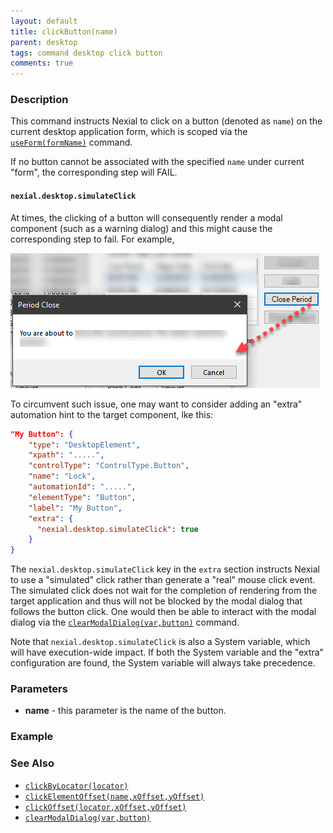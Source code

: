 ```yaml
---
layout: default
title: clickButton(name)
parent: desktop
tags: command desktop click button
comments: true
---
```



### Description
This command instructs Nexial to click on a button (denoted as `name`) on the current desktop application form, which is
scoped via the [`useForm(formName)`](useForm(formName)) command.

If no button cannot be associated with the specified `name` under current "form", the corresponding step will FAIL.

#### `nexial.desktop.simulateClick`
At times, the clicking of a button will consequently render a modal component (such as a warning dialog) and this might
cause the corresponding step to fail. For example,

![](image/clickButton_01.png)

To circumvent such issue, one may want to consider adding an "extra" automation hint to the target component, lke this:
```json
"My Button": {
    "type": "DesktopElement",
    "xpath": ".....",
    "controlType": "ControlType.Button",
    "name": "Lock",
    "automationId": ".....",
    "elementType": "Button",
    "label": "My Button",
    "extra": {
      "nexial.desktop.simulateClick": true
    }
}
```

The `nexial.desktop.simulateClick` key in the `extra` section instructs Nexial to use a "simulated" click rather than
generate a "real" mouse click event. The simulated click does not wait for the completion of rendering from the target
application and thus will not be blocked by the modal dialog that follows the button click. One would then be able to
interact with the modal dialog via the [`clearModalDialog(var,button)`](clearModalDialog(var,button)) command.

Note that `nexial.desktop.simulateClick` is also a System variable, which will have execution-wide impact. If both the
System variable and the "extra" configuration are found, the System variable will always take precedence.


### Parameters
- **name** - this parameter is the name of the button.


### Example


### See Also
- [`clickByLocator(locator)`](clickByLocator(locator))
- [`clickElementOffset(name,xOffset,yOffset)`](clickElementOffset(name,xOffset,yOffset))
- [`clickOffset(locator,xOffset,yOffset)`](clickOffset(locator,xOffset,yOffset))
- [`clearModalDialog(var,button)`](clearModalDialog(var,button))
